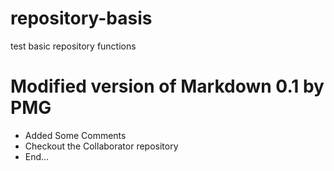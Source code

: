 # repository-basis
test basic repository functions


# Modified version of Markdown 0.1 by PMG
  - Added Some Comments
  - Checkout the Collaborator repository
  - End...
